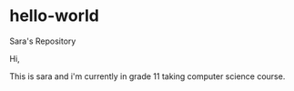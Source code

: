 # hello-world
Sara's Repository

Hi,

This is sara and i'm currently in grade 11 taking computer science course. 
